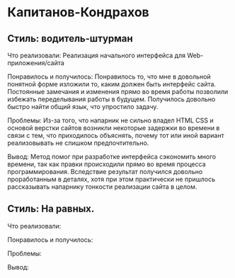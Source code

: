 # Капитанов-Кондрахов
## Стиль: водитель-штурман

Что реализовали: Реализация начального интерфейса для Web-приложения/сайта

Понравилось и получилось: Понравилось то, что мне в довольной понятной форме изложили то, каким должен быть интерфейс сайта. Постоянные замечания и изменения прямо во время работы позволили избежать переделывания работы в будущем. Получилось довольно быстро найти общий язык, что упростило задачу.

Проблемы: Из-за того, что напарник не сильно владел HTML CSS и основой верстки сайтов возникли некоторые задержки во времени в связи с тем, что приходилось объяснять, почему тот или иной вариант реализовывать не слишком предпочтительно.

Вывод: Метод помог при разработке интерфейса сэкономить много времени, так как правки происходили прямо во время процесса программирования. Вследствие результат получился довольно проработанным в деталях, хотя при этом практически не пришлось рассказывать напарнику тонкости реализации сайта в целом.

## Стиль: На равных.

Что реализовали:

Понравилось и получилось:

Проблемы:

Вывод:
